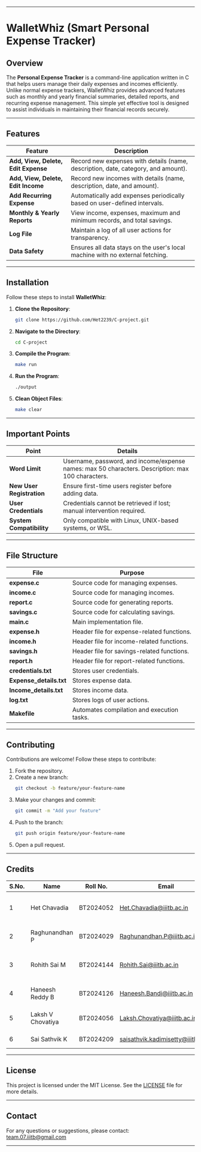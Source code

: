 

---

# **WalletWhiz (Smart Personal Expense Tracker)**

## Overview

The **Personal Expense Tracker** is a command-line application written in C that helps users manage their daily expenses and incomes efficiently. Unlike normal expense trackers, WalletWhiz provides advanced features such as monthly and yearly financial summaries, detailed reports, and recurring expense management. This simple yet effective tool is designed to assist individuals in maintaining their financial records securely.

---

## Features

| **Feature**                         | **Description**                                                                 |
|-------------------------------------|---------------------------------------------------------------------------------|
| **Add, View, Delete, Edit Expense** | Record new expenses with details (name, description, date, category, and amount). |
| **Add, View, Delete, Edit Income**  | Record new incomes with details (name, description, date, and amount).           |
| **Add Recurring Expense**           | Automatically add expenses periodically based on user-defined intervals.         |
| **Monthly & Yearly Reports**        | View income, expenses, maximum and minimum records, and total savings.           |
| **Log File**                        | Maintain a log of all user actions for transparency.                             |
| **Data Safety**                     | Ensures all data stays on the user's local machine with no external fetching.    |

---

## Installation

Follow these steps to install **WalletWhiz**:

1. **Clone the Repository**:
   ```bash
   git clone https://github.com/Het2239/C-project.git
   ```
2. **Navigate to the Directory**:
   ```bash
   cd C-project
   ```
3. **Compile the Program**:
   ```bash
   make run
   ```
4. **Run the Program**:
   ```bash
   ./output
   ```
5. **Clean Object Files**:
   ```bash
   make clear
   ```

---

## Important Points

| **Point**                       | **Details**                                                                                      |
|----------------------------------|--------------------------------------------------------------------------------------------------|
| **Word Limit**                   | Username, password, and income/expense names: max 50 characters. Description: max 100 characters. |
| **New User Registration**        | Ensure first-time users register before adding data.                                             |
| **User Credentials**             | Credentials cannot be retrieved if lost; manual intervention required.                          |
| **System Compatibility**         | Only compatible with Linux, UNIX-based systems, or WSL.                                         |

---

## File Structure

| **File**                  | **Purpose**                                                             |
|---------------------------|-------------------------------------------------------------------------|
| **expense.c**             | Source code for managing expenses.                                     |
| **income.c**              | Source code for managing incomes.                                      |
| **report.c**              | Source code for generating reports.                                    |
| **savings.c**             | Source code for calculating savings.                                   |
| **main.c**                | Main implementation file.                                              |
| **expense.h**             | Header file for expense-related functions.                             |
| **income.h**              | Header file for income-related functions.                              |
| **savings.h**             | Header file for savings-related functions.                             |
| **report.h**              | Header file for report-related functions.                              |
| **credentials.txt**       | Stores user credentials.                                               |
| **Expense_details.txt**   | Stores expense data.                                                   |
| **Income_details.txt**    | Stores income data.                                                    |
| **log.txt**               | Stores logs of user actions.                                           |
| **Makefile**              | Automates compilation and execution tasks.                             |

---

## Contributing

Contributions are welcome! Follow these steps to contribute:

1. Fork the repository.
2. Create a new branch:
   ```bash
   git checkout -b feature/your-feature-name
   ```
3. Make your changes and commit:
   ```bash
   git commit -m "Add your feature"
   ```
4. Push to the branch:
   ```bash
   git push origin feature/your-feature-name
   ```
5. Open a pull request.

---

## Credits

| **S.No.** | **Name**              | **Roll No.** | **Email**                                  | **Tasks**                                  |
|-----------|-----------------------|--------------|--------------------------------------------|-------------------------------------------|
| 1         | Het Chavadia          | BT2024052    | [Het.Chavadia@iiitb.ac.in](mailto:Het.Chavadia@iiitb.ac.in)      | Functional logic, logfile and login structure      |
| 2         | Raghunandhan P        | BT2024029    | [Raghunandhan.P@iiitb.ac.in](mailto:Raghunandhan.P@iiitb.ac.in)  | Functional logic implementation |
| 3         | Rohith Sai M          | BT2024144    | [Rohith.Sai@iiitb.ac.in](mailto:Rohith.Sai@iiitb.ac.in)          | Program structure and UI implementation   |
| 4         | Haneesh Reddy B       | BT2024126    | [Haneesh.Bandi@iiitb.ac.in](mailto:Haneesh.Bandi@iiitb.ac.in)    | Functional logic implementation           |
| 5         | Laksh V Chovatiya     | BT2024056    | [Laksh.Chovatiya@iiitb.ac.in](mailto:Laksh.Chovatiya@iiitb.ac.in)| Report function implementation            |
| 6         | Sai Sathvik K         | BT2024209    | [saisathvik.kadimisetty@iiitb.ac.in](mailto:saisathvik.kadimisetty@iiitb.ac.in)| Makefile and header files                 |

---

## License

This project is licensed under the MIT License. See the [LICENSE](LICENSE.txt) file for more details.

---

## Contact

For any questions or suggestions, please contact:  
[team.07.iiitb@gmail.com](mailto:team.07.iiitb@gmail.com)

---

